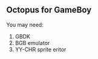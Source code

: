 Octopus for GameBoy
-------------------

You may need: 
1. GBDK
2. BGB emulator
3. YY-CHR sprite eritor

